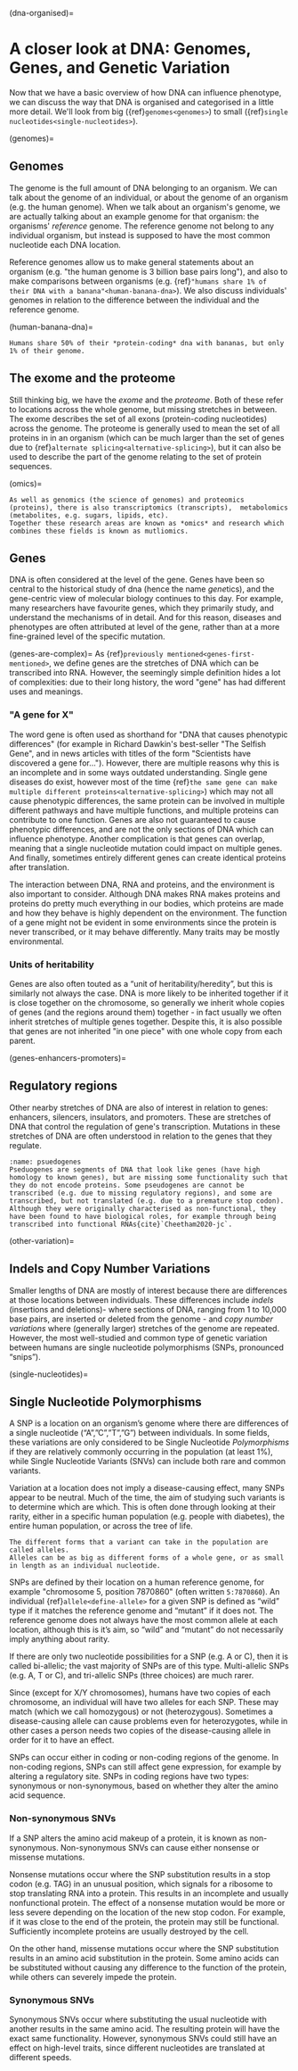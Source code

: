 (dna-organised)=
# A closer look at DNA: Genomes, Genes, and Genetic Variation
Now that we have a basic overview of how DNA can influence phenotype, we can discuss the way that DNA is organised and categorised in a little more detail. We'll look from big ({ref}`genomes<genomes>`) to small ({ref}`single nucleotides<single-nucleotides>`).

(genomes)=
## Genomes
The genome is the full amount of DNA belonging to an organism. We can talk about the genome of an individual, or about the genome of an organism (e.g. the human genome).
When we talk about an organism's genome, we are actually talking about an example genome for that organism: the organisms' *reference* genome. 
The reference genome not belong to any individual organism, but instead is supposed to have the most common nucleotide each DNA location. 

Reference genomes allow us to make general statements about an organism (e.g. "the human genome is 3 billion base pairs long"), and also to make comparisons between organisms (e.g. {ref}`"humans share 1% of their DNA with a banana"<human-banana-dna>`). 
We also discuss individuals' genomes in relation to the difference between the individual and the reference genome.

(human-banana-dna)= 
```{margin} Humans and bananas
Humans share 50% of their *protein-coding* dna with bananas, but only 1% of their genome.
``` 

## The exome and the proteome
Still thinking big, we have the *exome* and the *proteome*. 
Both of these refer to locations across the whole genome, but missing stretches in between.
The exome describes the set of all exons (protein-coding nucleotides) across the genome. 
The proteome is generally used to mean the set of all proteins in in an organism (which can be much larger than the set of genes due to {ref}`alternate splicing<alternative-splicing>`), but it can also be used to describe the part of the genome relating to the set of protein sequences.

(omics)=
```{margin} Omics
As well as genomics (the science of genomes) and proteomics (proteins), there is also transcriptomics (transcripts),  metabolomics (metabolites, e.g. sugars, lipids, etc). 
Together these research areas are known as *omics* and research which combines these fields is known as mutliomics.
```

## Genes
DNA is often considered at the level of the gene.
Genes have been so central to the historical study of dna (hence the name *gene*tics), and the gene-centric view of molecular biology continues to this day.
For example, many researchers have favourite genes, which they primarily study, and understand the mechanisms of in detail. 
And for this reason, diseases and phenotypes are often attributed at level of the gene, rather than at a more fine-grained level of the specific mutation.

(genes-are-complex)=
As {ref}`previously mentioned<genes-first-mentioned>`, we define genes are the stretches of DNA which can be transcribed into RNA.
However, the seemingly simple definition hides a lot of complexities: due to their long history, the word "gene" has had different uses and meanings.

[//]: # (TODO: Cite how much human DNA is genes in bp?)
[//]: # (TODO: Cite the selfish gene)
[//]: # (TODO: Cite overlapping genes)

### "A gene for X"
The word gene is often used as shorthand for "DNA that causes phenotypic differences" (for example in Richard Dawkin's best-seller "The Selfish Gene", and in news articles with titles of the form "Scientists have discovered a gene for...").
However, there are multiple reasons why this is an incomplete and in some ways outdated understanding. 
Single gene diseases do exist, however most of the time {ref}`the same gene can make multiple different proteins<alternative-splicing>`) which may not all cause phenotypic differences, the same protein can be involved in multiple different pathways and have multiple functions, and multiple proteins can contribute to one function. 
Genes are also not guaranteed to cause phenotypic differences, and are not the only sections of DNA which can influence phenotype. 
Another complication is that genes can overlap, meaning that a single nucleotide mutation could impact on multiple genes.
And finally, sometimes entirely different genes can create identical proteins after translation.

The interaction between DNA, RNA and proteins, and the environment is also important to consider. 
Although DNA makes RNA makes proteins and proteins do pretty much everything in our bodies, which proteins are made and how they behave is highly dependent on the environment. 
The function of a gene might not be evident in some environments since the protein is never transcribed, or it may behave differently. 
Many traits may be mostly environmental.

[//]: # (TODO: Cite not always genes whole inherited)
### Units of heritability
Genes are also often touted as a “unit of heritability/heredity”, but this is similarly not always the case. 
DNA is more likely to be inherited together if it is close together on the chromosome, so generally we inherit whole copies of genes (and the regions around them) together - in fact usually we often inherit stretches of multiple genes together.
Despite this, it is also possible that genes are not inherited "in one piece" with one whole copy from each parent. 

(genes-enhancers-promoters)=
## Regulatory regions
Other nearby stretches of DNA are also of interest in relation to genes: enhancers, silencers, insulators, and promoters. 
These are stretches of DNA that control the regulation of gene's transcription.
Mutations in these stretches of DNA are often understood in relation to the genes that they regulate.

```{margin} Pseudogenes
:name: psuedogenes
Pseduogenes are segments of DNA that look like genes (have high homology to known genes), but are missing some functionality such that they do not encode proteins. Some pseudogenes are cannot be transcribed (e.g. due to missing regulatory regions), and some are transcribed, but not translated (e.g. due to a premature stop codon). 
Although they were originally characterised as non-functional, they have been found to have biological roles, for example through being transcribed into functional RNAs{cite}`Cheetham2020-jc`.

```

(other-variation)=
## Indels and Copy Number Variations
Smaller lengths of DNA are mostly of interest because there are differences at those locations between individuals. 
These differences include *indels* (insertions and deletions)- where sections of DNA, ranging from 1 to 10,000 base pairs, are inserted or deleted from the genome - and *copy number variations* where (generally larger) stretches of the genome are repeated. 
However, the most well-studied and common type of genetic variation between humans are single nucleotide polymorphisms (SNPs, pronounced “snips”).

(single-nucleotides)=
## Single Nucleotide Polymorphisms
[//]: # (TODO: Put in how much of genome is covered by SNPs?)
[//]: # (TODO: Draw image for SNPs)

A SNP is a location on an organism’s genome where there are differences of a single nucleotide (“A”,”C”,”T”,”G”) between individuals. 
In some fields, these variations are only considered to be Single Nucleotide *Polymorphisms* if they are relatively commonly occurring in the population (at least 1%), while Single Nucleotide Variants (SNVs) can include both rare and common variants. 

Variation at a location does not imply a disease-causing effect, many SNPs appear to be neutral. 
Much of the time, the aim of studying such variants is to determine which are which. 
This is often done through looking at their rarity, either in a specific human population (e.g. people with diabetes), the entire human population, or across the tree of life. 

```{margin} Alleles
The different forms that a variant can take in the population are called alleles. 
Alleles can be as big as different forms of a whole gene, or as small in length as an individual nucleotide.
```

SNPs are defined by their location on a human reference genome, for example "chromosome 5, position 7870860" (often written `5:7870860`). 
An individual {ref}`allele<define-allele>` for a given SNP is defined as “wild” type if it matches the reference genome and “mutant” if it does not. 
The reference genome does not always have the most common allele at each location, although this is it’s aim, so “wild” and “mutant” do not necessarily imply anything about rarity. 

If there are only two nucleotide possibilities for a SNP (e.g. A or C), then it is called bi-allelic; the vast majority of SNPs are of this type. 
Multi-allelic SNPs (e.g. A, T or C), and tri-allelic SNPs (three choices) are much rarer. 

Since (except for X/Y chromosomes), humans have two copies of each chromosome, an individual will have two alleles for each SNP. 
These may match (which we call homozygous) or not (heterozygous). 
Sometimes a disease-causing allele can cause problems even for heterozygotes, while in other cases a person needs two copies of the disease-causing allele in order for it to have an effect.

SNPs can occur either in coding or non-coding regions of the genome. 
In non-coding regions, SNPs can still affect gene expression, for example by altering a regulatory site. 
SNPs in coding regions have two types: synonymous or non-synonymous, based on whether they alter the amino acid sequence.

### Non-synonymous SNVs
If a SNP alters the amino acid makeup of a protein, it is known as non-synonymous. 
Non-synonymous SNVs can cause either nonsense or missense mutations. 

Nonsense mutations occur where the SNP substitution results in a stop codon (e.g. TAG) in an unusual position, which signals for a ribosome to stop translating RNA into a protein. 
This results in an incomplete and usually nonfunctional protein. 
The effect of a nonsense mutation would be more or less severe depending on the location of the new stop codon. 
For example, if it was close to the end of the protein, the protein may still be functional. 
Sufficiently incomplete proteins are usually destroyed by the cell. 

On the other hand, missense mutations occur where the SNP substitution results in an amino acid substitution in the protein. 
Some amino acids can be substituted without causing any difference to the function of the protein, while others can severely impede the protein.

### Synonymous SNVs
Synonymous SNVs occur where substituting the usual nucleotide with another results in the same amino acid. 
The resulting protein will have the exact same functionality. 
However, synonymous SNVs could still have an effect on high-level traits, since different nucleotides are translated at different speeds. 

[//]: # (TODO: Add a section about linkage disequalibrium/a mention of it ONLY if I have included it in Snowflake/Filter: From original:  Two alleles at given locations on the genome are in linkage disequilibrium when the association between them is more than would be expected at random. Linkage disequilibrium may occur between alleles even when there is no genetic linkage present, for example as a result of the presence of both alleles being selected for in a population.)

